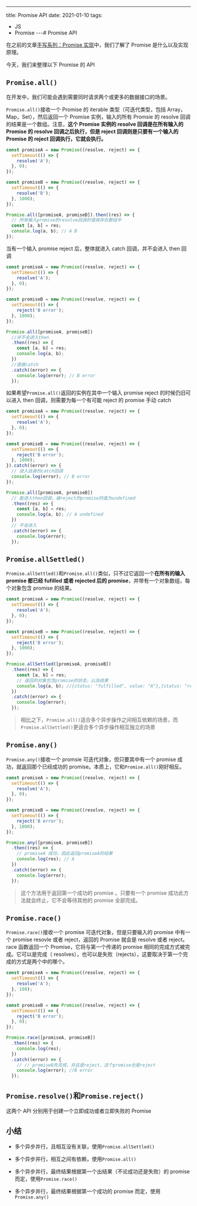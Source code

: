---
title: Promise API
date: 2021-01-10
tags:
  - JS
  - Promise
---# Promise API

在之前的文章[手写系列：Promise 实现](https://github.com/唐凯强/front-end-interview/blob/main/docs/promise.md)中，我们了解了 Promise 是什么以及实现原理。

今天，我们来整理以下 Promise 的 API

## `Promise.all()`

在开发中，我们可能会遇到需要同时请求两个或更多的数据接口的场景。

`Promise.all()`接收一个 Promise 的 iterable 类型（可迭代类型，包括 Array，Map，Set），然后返回一个 Promise 实例，输入的所有 Promsie 的 resolve 回调的结果是一个数组。注意，**这个 Promise 实例的 resolve 回调是在所有输入的 Promise 的 resolve 回调之后执行，但是 reject 回调则是只要有一个输入的 Promise 的 reject 回调执行，它就会执行。**

```js
const promiseA = new Promise((resolve, reject) => {
  setTimeout(() => {
    resolve('A');
  }, 0);
});

const promiseB = new Promise((resolve, reject) => {
  setTimeout(() => {
    resolve('B');
  }, 1000);
});

Promise.all([promiseA, promiseB]).then((res) => {
  // 所有输入promise的resolve回调的值保存在数组中
  const [a, b] = res;
  console.log(a, b); // A B
});
```

当有一个输入 promise reject 后，整体就进入 catch 回调，并不会进入 then 回调

```js
const promiseA = new Promise((resolve, reject) => {
  setTimeout(() => {
    resolve('A');
  }, 0);
});

const promiseB = new Promise((resolve, reject) => {
  setTimeout(() => {
    reject('B error');
  }, 1000);
});

Promise.all([promiseA, promiseB])
  //并不会进入then
  .then((res) => {
    const [a, b] = res;
    console.log(a, b);
  })
  //直接catch
  .catch((error) => {
    console.log(error); // B error
  });
```

如果希望`Promise.all()`返回的实例在其中一个输入 promise reject 的时候仍旧可以进入 then 回调，则需要为每一个有可能 reject 的 promise 手动 catch

```js
const promiseA = new Promise((resolve, reject) => {
  setTimeout(() => {
    resolve('A');
  }, 0);
});

const promiseB = new Promise((resolve, reject) => {
  setTimeout(() => {
    reject('B error');
  }, 1000);
}).catch((error) => {
  // 进入自身的catch回调
  console.log(error); // B error
});

Promise.all([promiseA, promiseB])
  // 能进入then回调，被reject的promise的值为undefined
  .then((res) => {
    const [a, b] = res;
    console.log(a, b); // A undefined
  })
  // 不会进入
  .catch((error) => {
    console.log(error);
  });
```

## `Promise.allSettled()`

`Promise.allSettled()`和`Promise.all()`类似，只不过它返回一个**在所有的输入 promise 都已经 fufilled 或者 rejected 后的 promise**，并带有一个对象数组，每个对象包含 promise 的结果。

```js
const promiseA = new Promise((resolve, reject) => {
  setTimeout(() => {
    resolve('A');
  }, 0);
});

const promiseB = new Promise((resolve, reject) => {
  setTimeout(() => {
    reject('B error');
  }, 1000);
});

Promise.allSettled([promiseA, promiseB])
  .then((res) => {
    const [a, b] = res;
    // 返回的对象包含promise的状态，以及结果
    console.log(a, b); //{status: "fulfilled", value: "A"},{status: "rejected", reason: "B error"}
  })
  .catch((error) => {
    console.log(error);
  });
```

> 相比之下，`Promise.all()`适合多个异步操作之间相互依赖的场景，而`Promise.allSettled()`更适合多个异步操作相互独立的场景

## `Promise.any()`

`Promise.any()`接收一个 promsie 可迭代对象，但只要其中有一个 promise 成功，就返回那个已经成功的 promise。本质上，它和`Promise.all()`刚好相反。

```js
const promiseA = new Promise((resolve, reject) => {
  setTimeout(() => {
    resolve('A');
  }, 0);
});

const promiseB = new Promise((resolve, reject) => {
  setTimeout(() => {
    reject('B error');
  }, 1000);
});

Promise.any([promiseA, promiseB])
  .then((res) => {
    // promiseA 成功，因此返回promiseA的结果
    console.log(res); // A
  })
  .catch((error) => {
    console.log(error);
  });
```

> 这个方法用于返回第一个成功的 promise 。只要有一个 promise 成功此方法就会终止，它不会等待其他的 promise 全部完成。

## `Promise.race()`

`Promise.race()`接收一个 promise 可迭代对象，但是只要输入的 promise 中有一个 promise resovle 或者 reject，返回的 Promise 就会是 resolve 或者 reject。
race 函数返回一个 Promise，它将与第一个传递的 promise 相同的完成方式被完成。它可以是完成（ resolves），也可以是失败（rejects），这要取决于第一个完成的方式是两个中的哪个。

```js
const promiseA = new Promise((resolve, reject) => {
  setTimeout(() => {
    resolve('A');
  }, 100);
});

const promiseB = new Promise((resolve, reject) => {
  setTimeout(() => {
    reject('B error');
  }, 0);
});

Promise.race([promiseA, promiseB])
  .then((res) => {
    console.log(res);
  })
  .catch((error) => {
    // // promiseB先完成，并且是reject，这个promise也是reject
    console.log(error); //B error
  });
```

## `Promise.resolve()`和`Promise.reject()`

这两个 API 分别用于创建一个立即成功或者立即失败的 Promise

## 小结

- 多个异步并行，且相互没有关联，使用`Promise.allSettled()`

- 多个异步并行，相互之间有依赖，使用`Promise.all()`

- 多个异步并行，最终结果根据第一个出结果（不论成功还是失败）的 promise 而定，使用`Promise.race()`

- 多个异步并行，最终结果根据第一个成功的 promise 而定，使用`Promise.any()`
